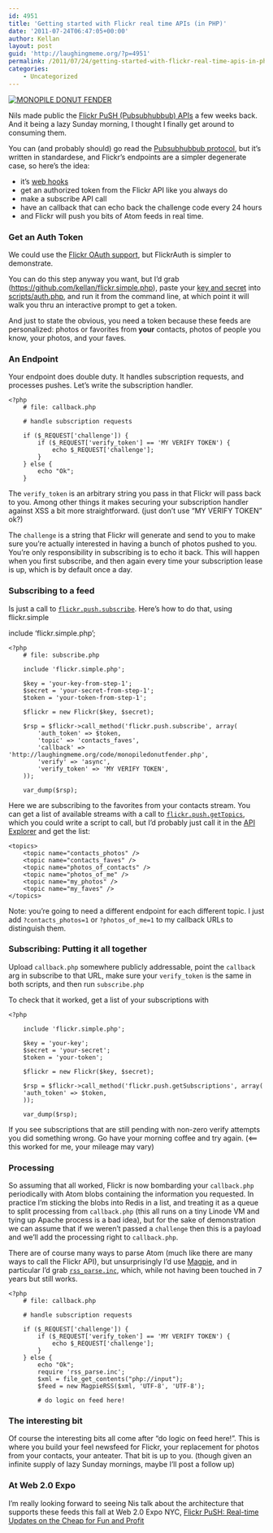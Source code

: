 ```yaml
---
id: 4951
title: 'Getting started with Flickr real time APIs (in PHP)'
date: '2011-07-24T06:47:05+00:00'
author: Kellan
layout: post
guid: 'http://laughingmeme.org/?p=4951'
permalink: /2011/07/24/getting-started-with-flickr-real-time-apis-in-php/
categories:
    - Uncategorized
---
```


[![MONOPILE DONUT FENDER](http://farm6.static.flickr.com/5273/5908292093_aec119eb54_z.jpg)](http://www.flickr.com/photos/kellan/5908292093/ "MONOPILE DONUT FENDER by kellan, on Flickr")

Nils made public the [Flickr PuSH (Pubsubhubbub) APIs](http://code.flickr.com/blog/2011/06/30/dont-be-so-pushy/) a few weeks back. And it being a lazy Sunday morning, I thought I finally get around to consuming them.

You can (and probably should) go read the [Pubsubhubbub protocol](http://code.google.com/p/pubsubhubbub/), but it’s written in standardese, and Flickr’s endpoints are a simpler degenerate case, so here’s the idea:

- it’s [web hooks](http://www.webhooks.org/)
- get an authorized token from the Flickr API like you always do
- make a subscribe API call
- have an callback that can echo back the challenge code every 24 hours
- and Flickr will push you bits of Atom feeds in real time.

### Get an Auth Token

We could use the [Flickr OAuth support](http://code.flickr.com/blog/2011/06/21/flickr-now-supports-oauth-1-0a/), but FlickrAuth is simpler to demonstrate.

You can do this step anyway you want, but I’d grab (https://github.com/kellan/flickr.simple.php), paste your [key and secret](http://www.flickr.com/services/api/keys/) into [scripts/auth.php](https://github.com/kellan/flickr.simple.php/tree/master/scripts), and run it from the command line, at which point it will walk you thru an interactive prompt to get a token.

And just to state the obvious, you need a token because these feeds are personalized: photos or favorites from **your** contacts, photos of people you know, your photos, and your faves.

### An Endpoint

Your endpoint does double duty. It handles subscription requests, and processes pushes. Let’s write the subscription handler.

```
<?php
    # file: callback.php

    # handle subscription requests 

    if ($_REQUEST['challenge']) {
        if ($_REQUEST['verify_token'] == 'MY VERIFY TOKEN') {
            echo $_REQUEST['challenge'];
        }
    } else {
        echo "Ok";
    }

```

The `verify_token` is an arbitrary string you pass in that Flickr will pass back to you. Among other things it makes securing your subscription handler against XSS a bit more straightforward. (just don’t use “MY VERIFY TOKEN” ok?)

The `challenge` is a string that Flickr will generate and send to you to make sure you’re actually interested in having a bunch of photos pushed to you. You’re only responsibility in subscribing is to echo it back. This will happen when you first subscribe, and then again every time your subscription lease is up, which is by default once a day.

### Subscribing to a feed

Is just a call to [`flickr.push.subscribe`](http://www.flickr.com/services/api/flickr.push.subscribe.html). Here’s how to do that, using flickr.simple

include ‘flickr.simple.php’;

```
<?php
    # file: subscribe.php

    include 'flickr.simple.php';

    $key = 'your-key-from-step-1';
    $secret = 'your-secret-from-step-1';
    $token = 'your-token-from-step-1';

    $flickr = new Flickr($key, $secret);

    $rsp = $flickr->call_method('flickr.push.subscribe', array(
        'auth_token' => $token,
        'topic' => 'contacts_faves',
        'callback' => 'http://laughingmeme.org/code/monopiledonutfender.php',
        'verify' => 'async',
        'verify_token' => 'MY VERIFY TOKEN',
    ));

    var_dump($rsp);

```

Here we are subscribing to the favorites from your contacts stream. You can get a list of available streams with a call to [`flickr.push.getTopics`](http://www.flickr.com/services/api/flickr.push.getTopics.html), which you could write a script to call, but I’d probably just call it in the [API Explorer](http://www.flickr.com/services/api/explore/flickr.push.getTopics) and get the list:

```
<topics>
    <topic name="contacts_photos" />
    <topic name="contacts_faves" />
    <topic name="photos_of_contacts" />
    <topic name="photos_of_me" />
    <topic name="my_photos" />
    <topic name="my_faves" />
</topics>

```

Note: you’re going to need a different endpoint for each different topic. I just add `?contacts_photos=1` or `?photos_of_me=1` to my callback URLs to distinguish them.

### Subscribing: Putting it all together

Upload `callback.php` somewhere publicly addressable, point the `callback` arg in subscribe to that URL, make sure your `verify_token` is the same in both scripts, and then run `subscribe.php`

To check that it worked, get a list of your subscriptions with

```
<?php

    include 'flickr.simple.php';

    $key = 'your-key';
    $secret = 'your-secret';
    $token = 'your-token';

    $flickr = new Flickr($key, $secret);

    $rsp = $flickr->call_method('flickr.push.getSubscriptions', array(
    'auth_token' => $token,
    ));

    var_dump($rsp);

```

If you see subscriptions that are still pending with non-zero verify attempts you did something wrong. Go have your morning coffee and try again. (&lt;== this worked for me, your mileage may vary)

### Processing

So assuming that all worked, Flickr is now bombarding your `callback.php` periodically with Atom blobs containing the information you requested. In practice I’m sticking the blobs into Redis in a list, and treating it as a queue to split processing from `callback.php` (this all runs on a tiny Linode VM and tying up Apache process is a bad idea), but for the sake of demonstration we can assume that if we weren’t passed a `challenge` then this is a payload and we’ll add the processing right to `callback.php`.

There are of course many ways to parse Atom (much like there are many ways to call the Flickr API), but unsurprisingly I’d use [Magpie](https://github.com/kellan/magpierss), and in particular I’d grab [`rss_parse.inc`](https://github.com/kellan/magpierss/blob/master/rss\_parse.inc), which, while not having been touched in 7 years but still works.

```
<?php
    # file: callback.php

    # handle subscription requests 

    if ($_REQUEST['challenge']) {
        if ($_REQUEST['verify_token'] == 'MY VERIFY TOKEN') {
            echo $_REQUEST['challenge'];
        }
    } else {
        echo "Ok";
        require 'rss_parse.inc';
        $xml = file_get_contents("php://input");
        $feed = new MagpieRSS($xml, 'UTF-8', 'UTF-8');

        # do logic on feed here!

```

### The interesting bit

Of course the interesting bits all come after “do logic on feed here!”. This is where you build your feel newsfeed for Flickr, your replacement for photos from your contacts, your anteater. That bit is up to you. (though given an infinite supply of lazy Sunday mornings, maybe I’ll post a follow up)

### At Web 2.0 Expo

I’m really looking forward to seeing Nis talk about the architecture that supports these feeds this fall at Web 2.0 Expo NYC, [Flickr PuSH: Real-time Updates on the Cheap for Fun and Profit](http://www.web2expo.com/webexny2011/public/schedule/speaker/120329)